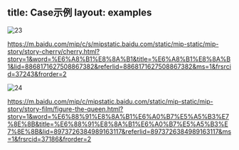 title: Case示例
layout: examples
---

![23](http://mipstatic.baidu.com/static/mip-static/mip-story/demo/static/23.png)

https://m.baidu.com/mip/c/s/mipstatic.baidu.com/static/mip-static/mip-story/story-cherry/cherry.html?story=1&word=%E6%A8%B1%E8%8A%B1&title=%E6%A8%B1%E8%8A%B1&lid=8868171627508867382&referlid=8868171627508867382&ms=1&frsrcid=37243&frorder=2

![24](http://mipstatic.baidu.com/static/mip-static/mip-story/demo/static/24.png)

https://m.baidu.com/mip/c/mipstatic.baidu.com/static/mip-static/mip-story/story-film/figure-the-queen.html?story=1&word=%E6%88%91%E8%8A%B1%E6%A0%B7%E5%A5%B3%E7%8E%8B&title=%E6%88%91%E8%8A%B1%E6%A0%B7%E5%A5%B3%E7%8E%8B&lid=8973726384989163117&referlid=8973726384989163117&ms=1&frsrcid=37186&frorder=2

 